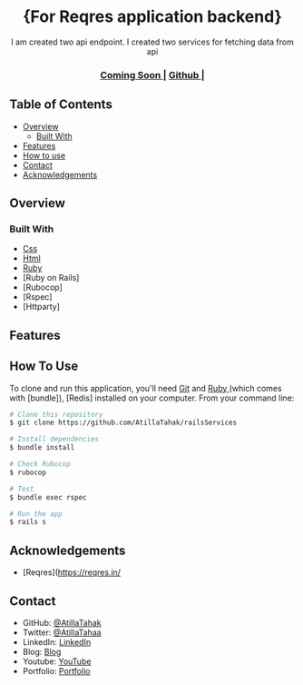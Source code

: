 <!-- Please update value in the {}  -->

<h1 align="center">{For Reqres application backend}</h1>

<div align="center">
   I am created two api endpoint. I created two services for fetching data from api
</div>

<div align="center">
  <h3>
    <a href="/">
      Coming Soon
    </a>
    <span> | </span>
    <a href="https://github.com/AtillaTahak/railsServices">
      Github
    </a>
    <span> | </span>      
    </a>
  </h3>
</div>

<!-- TABLE OF CONTENTS -->

## Table of Contents

- [Overview](#overview)
  - [Built With](#built-with)
- [Features](#features)
- [How to use](#how-to-use)
- [Contact](#contact)
- [Acknowledgements](#acknowledgements)

<!-- OVERVIEW -->

## Overview



### Built With

<!-- This section should list any major frameworks that you built your project using. Here are a few examples.-->

- [Css](https://tr.wikipedia.org/wiki/CSS)
- [Html](https://www.w3.org)
- [Ruby ](https://www.ruby-lang.org/en/) 
- [Ruby on Rails]
- [Rubocop]
- [Rspec]
- [Httparty]

## Features


## How To Use

<!-- Example: -->

To clone and run this application, you'll need [Git](https://git-scm.com) and [Ruby ](https://www.ruby-lang.org/en/) (which comes with [bundle]), [Redis] installed on your computer. From your command line:

```bash
# Clone this repository
$ git clone https://github.com/AtillaTahak/railsServices

# Install dependencies
$ bundle install

# Check Rubocop
$ rubocop

# Test 
$ bundle exec rspec

# Run the app
$ rails s
```

## Acknowledgements

<!-- This section should list any articles or add-ons/plugins that helps you to complete the project. This is optional but it will help you in the future. For example -->

- [Reqres](https://reqres.in/

## Contact

- GitHub: [@AtillaTahak](https://github.com/AtillaTahak)
- Twitter: [@AtillaTahaa](https://twitter.com/AtillaTahaa)
- LinkedIn: [LinkedIn](https://www.linkedin.com/in/atilla-taha-kördüğüm-a93702186/)
- Blog: [Blog](atillataha.blogspot.com)
- Youtube: [YouTube](https://www.youtube.com/channel/UCmoD0x4Z9vdG2PCsI5p8FYg)
- Portfolio: [Portfolio](https://atillataha.netlify.app)
